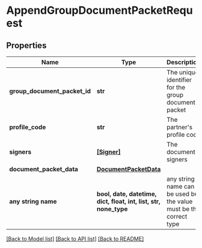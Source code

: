 # AppendGroupDocumentPacketRequest


## Properties
Name | Type | Description | Notes
------------ | ------------- | ------------- | -------------
**group_document_packet_id** | **str** | The unique identifier for the group document packet | 
**profile_code** | **str** | The partner&#39;s profile code | 
**signers** | [**[Signer]**](Signer.md) | The document signers | 
**document_packet_data** | [**DocumentPacketData**](DocumentPacketData.md) |  | 
**any string name** | **bool, date, datetime, dict, float, int, list, str, none_type** | any string name can be used but the value must be the correct type | [optional]

[[Back to Model list]](../README.md#documentation-for-models) [[Back to API list]](../README.md#documentation-for-api-endpoints) [[Back to README]](../README.md)


